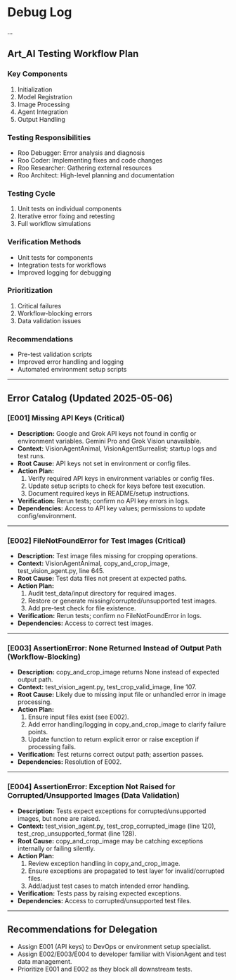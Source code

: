 # Debug Log
...
## Art_AI Testing Workflow Plan

### Key Components
1. Initialization
2. Model Registration
3. Image Processing
4. Agent Integration
5. Output Handling

### Testing Responsibilities
- Roo Debugger: Error analysis and diagnosis
- Roo Coder: Implementing fixes and code changes
- Roo Researcher: Gathering external resources
- Roo Architect: High-level planning and documentation

### Testing Cycle
1. Unit tests on individual components
2. Iterative error fixing and retesting
3. Full workflow simulations

### Verification Methods
- Unit tests for components
- Integration tests for workflows
- Improved logging for debugging

### Prioritization
1. Critical failures
2. Workflow-blocking errors
3. Data validation issues

### Recommendations
- Pre-test validation scripts
- Improved error handling and logging
- Automated environment setup scripts

---

## Error Catalog (Updated 2025-05-06)

### [E001] Missing API Keys (Critical)
- **Description:** Google and Grok API keys not found in config or environment variables. Gemini Pro and Grok Vision unavailable.
- **Context:** VisionAgentAnimal, VisionAgentSurrealist; startup logs and test runs.
- **Root Cause:** API keys not set in environment or config files.
- **Action Plan:**
  1. Verify required API keys in environment variables or config files.
  2. Update setup scripts to check for keys before test execution.
  3. Document required keys in README/setup instructions.
- **Verification:** Rerun tests; confirm no API key errors in logs.
- **Dependencies:** Access to API key values; permissions to update config/environment.

---

### [E002] FileNotFoundError for Test Images (Critical)
- **Description:** Test image files missing for cropping operations.
- **Context:** VisionAgentAnimal, copy_and_crop_image, test_vision_agent.py, line 645.
- **Root Cause:** Test data files not present at expected paths.
- **Action Plan:**
  1. Audit test_data/input directory for required images.
  2. Restore or generate missing/corrupted/unsupported test images.
  3. Add pre-test check for file existence.
- **Verification:** Rerun tests; confirm no FileNotFoundError in logs.
- **Dependencies:** Access to correct test images.

---

### [E003] AssertionError: None Returned Instead of Output Path (Workflow-Blocking)
- **Description:** copy_and_crop_image returns None instead of expected output path.
- **Context:** test_vision_agent.py, test_crop_valid_image, line 107.
- **Root Cause:** Likely due to missing input file or unhandled error in image processing.
- **Action Plan:**
  1. Ensure input files exist (see E002).
  2. Add error handling/logging in copy_and_crop_image to clarify failure points.
  3. Update function to return explicit error or raise exception if processing fails.
- **Verification:** Test returns correct output path; assertion passes.
- **Dependencies:** Resolution of E002.

---

### [E004] AssertionError: Exception Not Raised for Corrupted/Unsupported Images (Data Validation)
- **Description:** Tests expect exceptions for corrupted/unsupported images, but none are raised.
- **Context:** test_vision_agent.py, test_crop_corrupted_image (line 120), test_crop_unsupported_format (line 128).
- **Root Cause:** copy_and_crop_image may be catching exceptions internally or failing silently.
- **Action Plan:**
  1. Review exception handling in copy_and_crop_image.
  2. Ensure exceptions are propagated to test layer for invalid/corrupted files.
  3. Add/adjust test cases to match intended error handling.
- **Verification:** Tests pass by raising expected exceptions.
- **Dependencies:** Access to corrupted/unsupported test files.

---

## Recommendations for Delegation
- Assign E001 (API keys) to DevOps or environment setup specialist.
- Assign E002/E003/E004 to developer familiar with VisionAgent and test data management.
- Prioritize E001 and E002 as they block all downstream tests.